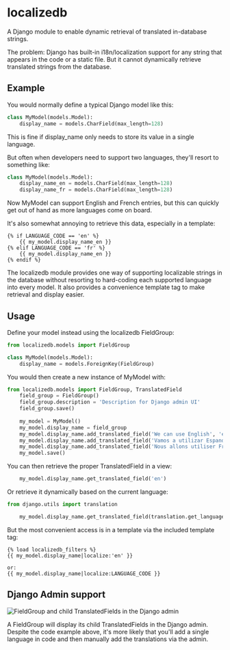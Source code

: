 localizedb
==========

A Django module to enable dynamic retrieval of translated in-database strings.

The problem: Django has built-in i18n/localization support for any string that appears in the code or a static file. But it cannot dynamically retrieve translated strings from the database.



## Example ##
You would normally define a typical Django model like this:
```python
class MyModel(models.Model):
	display_name = models.CharField(max_length=128)
```

This is fine if display_name only needs to store its value in a single language. 

But often when developers need to support two languages, they'll resort to something like:
```python
class MyModel(models.Model):
	display_name_en = models.CharField(max_length=128)
	display_name_fr = models.CharField(max_length=128)
```

Now MyModel can support English and French entries, but this can quickly get out of hand as more languages come on board.

It's also somewhat annoying to retrieve this data, especially in a template:
```django
{% if LANGUAGE_CODE == 'en' %}
	{{ my_model.display_name_en }}
{% elif LANGUAGE_CODE == 'fr' %}
	{{ my_model.display_name_en }}
{% endif %}
```

The localizedb module provides one way of supporting localizable strings in the database without resorting to hard-coding each supported language into every model. It also provides a convenience template tag to make retrieval and display easier.


## Usage ##
Define your model instead using the localizedb FieldGroup:
```python
from localizedb.models import FieldGroup

class MyModel(models.Model):
	display_name = models.ForeignKey(FieldGroup)
```

You would then create a new instance of MyModel with:
```python
from localizedb.models import FieldGroup, TranslatedField
	field_group = FieldGroup()
	field_group.description = 'Description for Django admin UI'
	field_group.save()
	
	my_model = MyModel()
	my_model.display_name = field_group
	my_model.display_name.add_translated_field('We can use English', 'en')
	my_model.display_name.add_translated_field('Vamos a utilizar Espanol', 'es')
	my_model.display_name.add_translated_field('Nous allons utiliser Francais', 'fr')
	my_model.save()
```

You can then retrieve the proper TranslatedField in a view:
```python
	my_model.display_name.get_translated_field('en')
```
	
Or retrieve it dynamically based on the current language:
```python
from django.utils import translation

	my_model.display_name.get_translated_field(translation.get_language())
```

But the most convenient access is in a template via the included template tag:
```django
{% load localizedb_filters %}
{{ my_model.display_name|localize:'en' }}

or:
{{ my_model.display_name|localize:LANGUAGE_CODE }}
```


## Django Admin support ##
![FieldGroup and child TranslatedFields in the Django admin](https://raw.github.com/kdmukai/localizedb/master/admin_screen.png)

A FieldGroup will display its child TranslatedFields in the Django admin. Despite the code example above, it's more likely that you'll add a single language in code and then manually add the translations via the admin.

